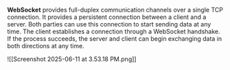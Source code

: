 **WebSocket** provides full-duplex communication channels over a single TCP connection. It provides a persistent connection between a client and a server. Both parties can use this connection to start sending data at any time. The client establishes a connection through a WebSocket handshake. If the process succeeds, the server and client can begin exchanging data in both directions at any time.

![[Screenshot 2025-06-11 at 3.53.18 PM.png]]